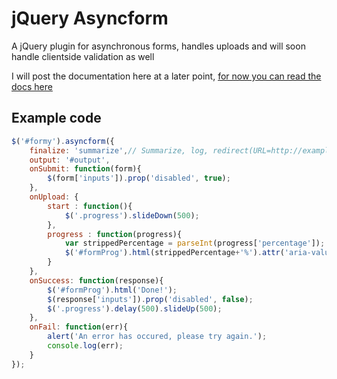 # jQuery Asyncform
A jQuery plugin for asynchronous forms, handles uploads and will soon handle clientside validation as well

I will post the documentation here at a later point, [for now you can read the docs here](http://asyncform.consolelog.nl)
## Example code
```javascript
$('#formy').asyncform({
    finalize: 'summarize',// Summarize, log, redirect(URL=http://example.com), serverResponse
    output: '#output',
    onSubmit: function(form){
        $(form['inputs']).prop('disabled', true);
    },
    onUpload: {
        start : function(){
            $('.progress').slideDown(500);
        },
        progress : function(progress){
            var strippedPercentage = parseInt(progress['percentage']);
            $('#formProg').html(strippedPercentage+'%').attr('aria-valuenow', strippedPercentage).css('width', strippedPercentage+'%');
        }
    },
    onSuccess: function(response){
        $('#formProg').html('Done!');
        $(response['inputs']).prop('disabled', false);
        $('.progress').delay(500).slideUp(500);
    },
    onFail: function(err){
        alert('An error has occured, please try again.');
        console.log(err);
    }
});
```
